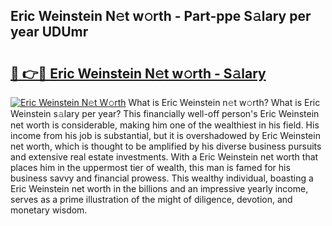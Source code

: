 ## Eric Weinstein N𝚎t w𝚘rth - Part-ppe S𝚊lary per year UDUmr

# <h2><a href="http://gc2lkqz.nevu.top/?p=Eric+Weinstein">🔗 👉🔴 Eric Weinstein N𝚎t w𝚘rth - S𝚊lary</a></h2>

[![Eric Weinstein N𝚎t W𝚘rth](https://i.imgur.com/Oavwk0R.jpeg)](http://gc2lkqz.nevu.top/?p=Eric+Weinstein)
What is Eric Weinstein n𝚎t w𝚘rth? What is Eric Weinstein s𝚊lary per year?
This financially well-off person's Eric Weinstein net worth is considerable, making him one of the wealthiest in his field. His income from his job is substantial, but it is overshadowed by Eric Weinstein net worth, which is thought to be amplified by his diverse business pursuits and extensive real estate investments. With a Eric Weinstein net worth that places him in the uppermost tier of wealth, this man is famed for his business savvy and financial prowess. This wealthy individual, boasting a Eric Weinstein net worth in the billions and an impressive yearly income, serves as a prime illustration of the might of diligence, devotion, and monetary wisdom.
